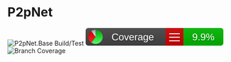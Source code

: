 
# P2pNet

![ P2pNet.Base Build/Test](https://github.com/Apian-Framework/P2pNet/workflows/%20P2pNet.Base%20Build\/Test/badge.svg) ![Line Coverage](https://github.com/Apian-Framework/P2pNet/blob/master/.github/badges/P2pNet.Test_linecoverage.svg) ![Branch Coverage](https://github.com/Apian-Framework/P2pNet/blob/master/.github/badges/P2pNet.Test_branchcoverage.svg)

